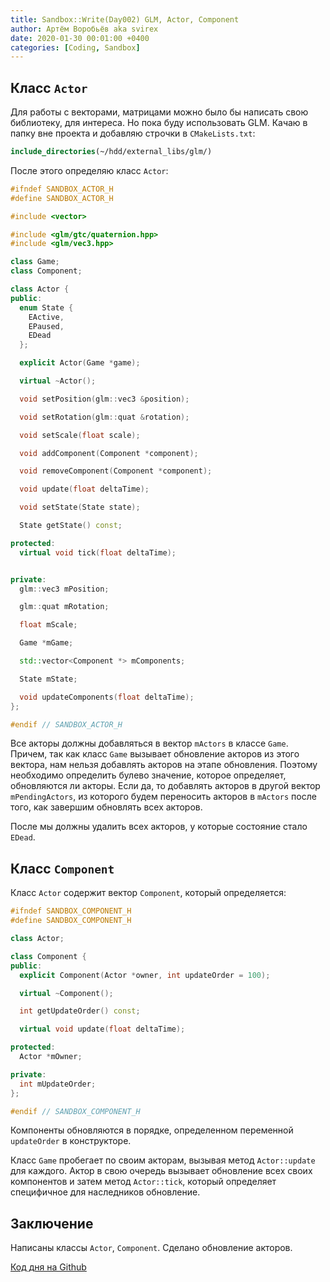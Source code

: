 ```yaml
---
title: Sandbox::Write(Day002) GLM, Actor, Component
author: Артём Воробьёв aka svirex
date: 2020-01-30 00:01:00 +0400
categories: [Coding, Sandbox]
---
```


## Класс `Actor`

Для работы с векторами, матрицами можно было бы написать свою библиотеку, для интереса. Но пока буду  использовать GLM. Качаю в папку вне проекта и добавляю строчки в `CMakeLists.txt`:

```cmake
include_directories(~/hdd/external_libs/glm/)
```

После этого определяю класс `Actor`:

```cpp
#ifndef SANDBOX_ACTOR_H
#define SANDBOX_ACTOR_H

#include <vector>

#include <glm/gtc/quaternion.hpp>
#include <glm/vec3.hpp>

class Game;
class Component;

class Actor {
public:
  enum State {
    EActive,
    EPaused,
    EDead
  };

  explicit Actor(Game *game);

  virtual ~Actor();

  void setPosition(glm::vec3 &position);

  void setRotation(glm::quat &rotation);

  void setScale(float scale);

  void addComponent(Component *component);

  void removeComponent(Component *component);

  void update(float deltaTime);

  void setState(State state);

  State getState() const;

protected:
  virtual void tick(float deltaTime);


private:
  glm::vec3 mPosition;

  glm::quat mRotation;

  float mScale;

  Game *mGame;

  std::vector<Component *> mComponents;

  State mState;

  void updateComponents(float deltaTime);
};

#endif // SANDBOX_ACTOR_H
```

Все акторы должны добавляться в вектор `mActors` в классе `Game`. Причем, так как класс `Game` вызывает обновление акторов из этого вектора, нам нельзя добавлять акторов на этапе обновления. Поэтому необходимо определить булево значение, которое определяет, обновляются ли акторы. Если да, то добавлять акторов в другой вектор `mPendingActors`, из которого будем переносить акторов в `mActors` после того, как завершим обновлять всех акторов.

После мы должны удалить всех акторов, у которые состояние стало `EDead`.

## Класс `Component`

Класс `Actor` содержит вектор `Component`, который определяется:

```cpp
#ifndef SANDBOX_COMPONENT_H
#define SANDBOX_COMPONENT_H

class Actor;

class Component {
public:
  explicit Component(Actor *owner, int updateOrder = 100);

  virtual ~Component();

  int getUpdateOrder() const;

  virtual void update(float deltaTime);

protected:
  Actor *mOwner;

private:
  int mUpdateOrder;
};

#endif // SANDBOX_COMPONENT_H
```

Компоненты обновляются в порядке, определенном переменной `updateOrder` в конструкторе.

Класс `Game` пробегает по своим акторам, вызывая метод `Actor::update` для каждого. Актор в свою очередь вызывает обновление всех своих компонентов и затем метод `Actor::tick`, который определяет специфичное для наследников обновление.

## Заключение

Написаны классы `Actor`, `Component`. Сделано обновление акторов.

[Код дня на Github](https://github.com/Svirex/sandbox/tree/SandboxDay002)
